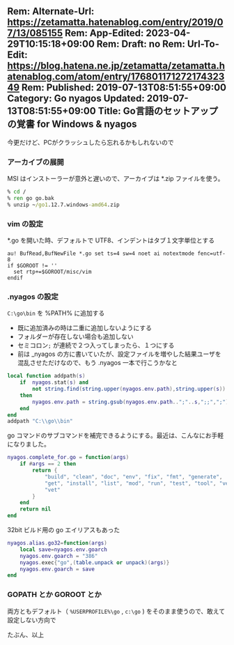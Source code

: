 Rem: Alternate-Url: https://zetamatta.hatenablog.com/entry/2019/07/13/085155
Rem: App-Edited: 2023-04-29T10:15:18+09:00
Rem: Draft: no
Rem: Url-To-Edit: https://blog.hatena.ne.jp/zetamatta/zetamatta.hatenablog.com/atom/entry/17680117127217432349
Rem: Published: 2019-07-13T08:51:55+09:00
Category: Go nyagos
Updated: 2019-07-13T08:51:55+09:00
Title: Go言語のセットアップの覚書 for Windows & nyagos
---
今更だけど、PCがクラッシュしたら忘れるかもしれないので

### アーカイブの展開

MSI はインストーラーが意外と遅いので、アーカイブは *.zip ファイルを使う。

```bat
% cd /
% ren go go.bak
% unzip ~/go1.12.7.windows-amd64.zip
```

### vim の設定

*.go を開いた時、デフォルトで UTF8、インデントはタブ１文字単位とする

```vim
au! BufRead,BufNewFile *.go set ts=4 sw=4 noet ai notextmode fenc=utf-8
if $GOROOT != ''
  set rtp+=$GOROOT/misc/vim
endif
```

### .nyagos の設定

`C:\go\bin` を %PATH% に追加する

- 既に追加済みの時は二重に追加しないようにする
- フォルダーが存在しない場合も追加しない
- セミコロン`;` が連続で２つ入ってしまったら、１つにする
- 前は _nyagos の方に書いていたが、設定ファイルを増やした結果ユーザを混乱させただけなので、もう .nyagos 一本で行こうかなと

``` lua
local function addpath(s)
    if  nyagos.stat(s) and
        not string.find(string.upper(nyagos.env.path),string.upper(s))
    then
        nyagos.env.path = string.gsub(nyagos.env.path..";"..s,";;",";")
    end
end
addpath "C:\\go\\bin"
```

go コマンドのサブコマンドを補完できるようにする。最近は、こんなにお手軽になりました。

```lua
nyagos.complete_for.go = function(args)
    if #args == 2 then
        return {
            "build", "clean", "doc", "env", "fix", "fmt", "generate",
            "get", "install", "list", "mod", "run", "test", "tool", "version",
            "vet"
        }
    end
    return nil
end
```

32bit ビルド用の go エイリアスもあった

```lua
nyagos.alias.go32=function(args)
    local save=nyagos.env.goarch
    nyagos.env.goarch = "386"
    nyagos.exec{"go",(table.unpack or unpack)(args)}
    nyagos.env.goarch = save
end
```

### GOPATH とか GOROOT とか

両方ともデフォルト（ `%USERPROFILE%\go` , `c:\go` ) をそのまま使うので、敢えて設定しない方向で

たぶん、以上